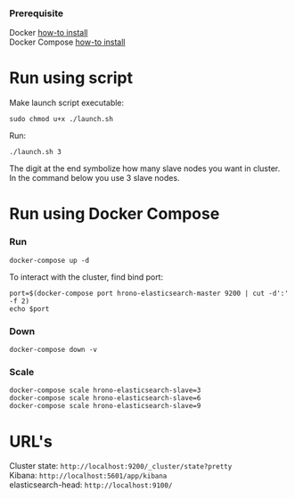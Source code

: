 ### Prerequisite
Docker [how-to install](https://docs.docker.com/engine/installation/)  
Docker Compose [how-to install](https://docs.docker.com/compose/install/)

# Run using script
Make launch script executable:
```
sudo chmod u+x ./launch.sh
```

Run:
```
./launch.sh 3
```
The digit at the end symbolize how many slave nodes you want in cluster.   
In the command below you use 3 slave nodes.

# Run using Docker Compose
### Run
```
docker-compose up -d
```

To interact with the cluster, find bind port:
```
port=$(docker-compose port hrono-elasticsearch-master 9200 | cut -d':' -f 2)
echo $port
```

### Down
```
docker-compose down -v
```

### Scale
```
docker-compose scale hrono-elasticsearch-slave=3
docker-compose scale hrono-elasticsearch-slave=6
docker-compose scale hrono-elasticsearch-slave=9
```

# URL's
Cluster state: `http://localhost:9200/_cluster/state?pretty`  
Kibana: `http://localhost:5601/app/kibana`  
elasticsearch-head: `http://localhost:9100/`